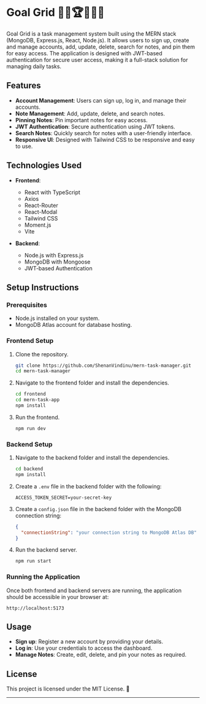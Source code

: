# Goal Grid 🎯💤🏆🥋🥬🌿

Goal Grid is a task management system built using the MERN stack (MongoDB, Express.js, React, Node.js). It allows users to sign up, create and manage accounts, add, update, delete, search for notes, and pin them for easy access. The application is designed with JWT-based authentication for secure user access, making it a full-stack solution for managing daily tasks.

## Features

- **Account Management**: Users can sign up, log in, and manage their accounts.
- **Note Management**: Add, update, delete, and search notes.
- **Pinning Notes**: Pin important notes for easy access.
- **JWT Authentication**: Secure authentication using JWT tokens.
- **Search Notes**: Quickly search for notes with a user-friendly interface.
- **Responsive UI**: Designed with Tailwind CSS to be responsive and easy to use.

## Technologies Used

- **Frontend**:
    - React with TypeScript
    - Axios
    - React-Router
    - React-Modal
    - Tailwind CSS
    - Moment.js
    - Vite

- **Backend**:
    - Node.js with Express.js
    - MongoDB with Mongoose
    - JWT-based Authentication

## Setup Instructions

### Prerequisites

- Node.js installed on your system.
- MongoDB Atlas account for database hosting.

### Frontend Setup

1. Clone the repository.

   ```bash
   git clone https://github.com/ShenanVindinu/mern-task-manager.git
   cd mern-task-manager
   ```

2. Navigate to the frontend folder and install the dependencies.

   ```bash
   cd frontend
   cd mern-task-app
   npm install
   ```

5. Run the frontend.

   ```bash
   npm run dev
   ```

### Backend Setup

1. Navigate to the backend folder and install the dependencies.

   ```bash
   cd backend
   npm install
   ```

2. Create a `.env` file in the backend folder with the following:

   ```plaintext
   ACCESS_TOKEN_SECRET=your-secret-key
   ```

3. Create a `config.json` file in the backend folder with the MongoDB connection string:

   ```json
   {
     "connectionString": "your connection string to MongoDB Atlas DB"
   }
   ```

4. Run the backend server.

   ```bash
   npm run start
   ```

### Running the Application

Once both frontend and backend servers are running, the application should be accessible in your browser at:

```plaintext
http://localhost:5173
```

## Usage

- **Sign up**: Register a new account by providing your details.
- **Log in**: Use your credentials to access the dashboard.
- **Manage Notes**: Create, edit, delete, and pin your notes as required.

## License

This project is licensed under the MIT License. 📃

---